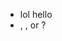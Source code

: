 - lol hello
- <div>, <span>, or <canvas>?
<!---
yeslol234/yeslol234 is a ✨ special ✨ repository because its `README.md` (this file) appears on your GitHub profile.
You can click the Preview link to take a look at your changes.
--->
